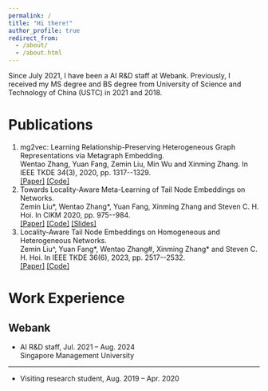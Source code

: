 ```yaml
---
permalink: /
title: "Hi there!"
author_profile: true
redirect_from: 
  - /about/
  - /about.html
---
```


Since July 2021, I have been a AI R&D staff at Webank. Previously, I received my MS degree and BS degree from University of Science and Technology of China (USTC) in 2021 and 2018. 

Publications
======
1. mg2vec: Learning Relationship-Preserving Heterogeneous Graph Representations via Metagraph Embedding.  
Wentao Zhang, Yuan Fang, Zemin Liu, Min Wu and Xinming Zhang. In IEEE TKDE 34(3), 2020, pp. 1317--1329.  
[[Paper]](https://github.com/smufang/meta-tail2vec) [[Code]](https://github.com/smufang/meta-tail2vec)
2. Towards Locality-Aware Meta-Learning of Tail Node Embeddings on Networks.  
Zemin Liu*, Wentao Zhang*, Yuan Fang, Xinming Zhang and Steven C. H. Hoi. In CIKM 2020, pp. 975--984.  
[[Paper]](http://zwtywwq.github.io/files/CIKM20_meta-tail2vec.pdf) [[Code]](https://github.com/smufang/meta-tail2vec) [[Slides]](https://github.com/smufang/meta-tail2vec)
3. Locality-Aware Tail Node Embeddings on Homogeneous and Heterogeneous Networks.  
Zemin Liu^, Yuan Fang*, Wentao Zhang#, Xinming Zhang* and Steven C. H. Hoi. In IEEE TKDE 36(6), 2023, pp. 2517--2532.  
[[Paper]](https://github.com/smufang/meta-tail2vec) [[Code]](https://github.com/smufang/meta-tail2vec)

Work Experience
======
Webank
------
- AI R&D staff, Jul. 2021 – Aug. 2024  
Singapore Management University
------
- Visiting research student, Aug. 2019 – Apr. 2020

